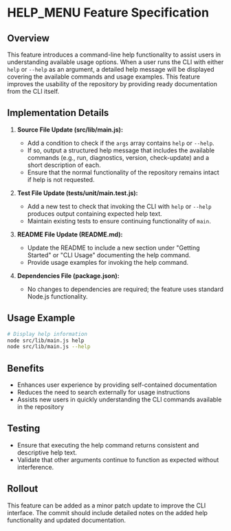 # HELP_MENU Feature Specification

## Overview
This feature introduces a command-line help functionality to assist users in understanding available usage options. When a user runs the CLI with either `help` or `--help` as an argument, a detailed help message will be displayed covering the available commands and usage examples. This feature improves the usability of the repository by providing ready documentation from the CLI itself.

## Implementation Details
1. **Source File Update (src/lib/main.js):**
   - Add a condition to check if the `args` array contains `help` or `--help`.
   - If so, output a structured help message that includes the available commands (e.g., run, diagnostics, version, check-update) and a short description of each.
   - Ensure that the normal functionality of the repository remains intact if help is not requested.

2. **Test File Update (tests/unit/main.test.js):**
   - Add a new test to check that invoking the CLI with `help` or `--help` produces output containing expected help text.
   - Maintain existing tests to ensure continuing functionality of `main`.

3. **README File Update (README.md):**
   - Update the README to include a new section under "Getting Started" or "CLI Usage" documenting the help command.
   - Provide usage examples for invoking the help command.

4. **Dependencies File (package.json):**
   - No changes to dependencies are required; the feature uses standard Node.js functionality.

## Usage Example
```bash
# Display help information
node src/lib/main.js help
node src/lib/main.js --help
```

## Benefits
- Enhances user experience by providing self-contained documentation
- Reduces the need to search externally for usage instructions
- Assists new users in quickly understanding the CLI commands available in the repository

## Testing
- Ensure that executing the help command returns consistent and descriptive help text.
- Validate that other arguments continue to function as expected without interference.

## Rollout
This feature can be added as a minor patch update to improve the CLI interface. The commit should include detailed notes on the added help functionality and updated documentation.
